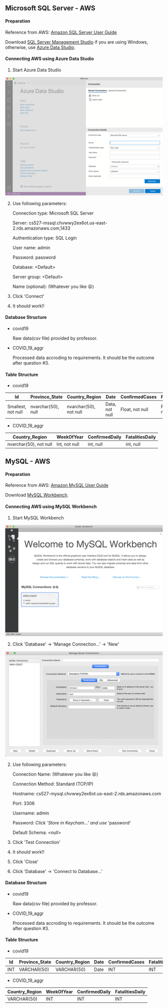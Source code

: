 ## Microsoft SQL Server - AWS

#### Preparation

Reference from AWS: [Amazon SQL Server User Guide](https://docs.aws.amazon.com/AmazonRDS/latest/UserGuide/USER_ConnectToMicrosoftSQLServerInstance.html)

Download [SQL Server Management Studio](https://docs.microsoft.com/en-us/sql/ssms/download-sql-server-management-studio-ssms?view=sql-server-ver15) if you are using Windows, otherwise, use [Azure Data Studio](https://docs.microsoft.com/en-us/sql/azure-data-studio/what-is?view=sql-server-ver15).

#### Connecting AWS using Azure Data Studio

1. Start Azure Data Studio

![image-20200413185043531](./img/image-20200413185043531.png)

2. Use following parameters:

   Connection type: Microsoft SQL Server

   Server: cs527-mssql.chvwwy2ex6ot.us-east-2.rds.amazonaws.com,1433

   Authentication type: SQL Login

   User name: admin

   Password: password

   Database: \<Default>

   Server group: \<Default>

   Name (optional): (Whatever you like :stuck_out_tongue_closed_eyes:)

3. Click 'Connect'

4. It should work!!

#### Database Structure

* covid19

  Raw data(csv file) provided by professor.

* COVID_19_aggr

  Processed data accroding to requirements. It should be the outcome after question #3.

#### Table Structure

* covid19

| Id                 | Province_State     | Country_Region         | Date           | ConfirmedCases  | Fatalities      |
| ------------------ | ------------------ | ---------------------- | -------------- | --------------- | --------------- |
| Smallest, not null | nvarchar(50), null | nvarchar(50), not null | Data, not null | Float, not null | Float, not null |

* COVID_19_aggr

| Country_Region         | WeekOfYear    | ConfirmedDaily | FatalitiesDaily |
| ---------------------- | ------------- | -------------- | --------------- |
| nvarchar(50), not null | Int, not null | int, null      | int, null       |



## MySQL - AWS

#### Preparation

Reference from AWS: [Amazon MySQL User Guide](https://docs.aws.amazon.com/AmazonRDS/latest/UserGuide/CHAP_MySQL.html)

Download [MySQL Workbench](https://dev.mysql.com/downloads/workbench/).

#### Connecting AWS using MySQL Workbench

1. Start MySQL Workbench

![image-20200413190910121](./img/image-20200413190910121.png)

2. Click 'Database' -> 'Manage Connection...' -> 'New'

![image-20200413191025492](./img/image-20200413191025492.png)

2. Use following parameters:

   Connection Name: (Whatever you like :stuck_out_tongue_closed_eyes:)

   Connection Method: Standard (TCP/IP)

   Hostname: cs527-mysql.chvwwy2ex6ot.us-east-2.rds.amazonaws.com

   Port: 3306

   Username: admin

   Password: *Click 'Store in Keychain...' and use* 'password'

   Default Schema: \<null>

3. Click 'Test Connection'

4. It should work!!

5. Click 'Close'

6. Click 'Database' -> 'Connect to Database...'

#### Database Structure

* covid19

  Raw data(csv file) provided by professor.

* COVID_19_aggr

  Processed data accroding to requirements. It should be the outcome after question #3.

#### Table Structure

* covid19

| Id   | Province_State | Country_Region | Date | ConfirmedCases | Fatalities |
| ---- | -------------- | -------------- | ---- | -------------- | ---------- |
| INT  | VARCHAR(50)    | VARCHAR(50)    | Date | INT            | INT        |

* COVID_19_aggr

| Country_Region | WeekOfYear | ConfirmedDaily | FatalitiesDaily |
| -------------- | ---------- | -------------- | --------------- |
| VARCHAR(50)    | INT        | INT            | INT             |


